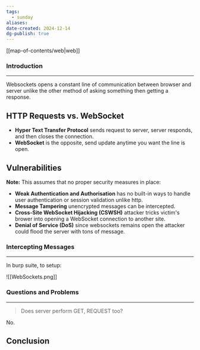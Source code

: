 ```yaml
---
tags:
  - sunday
aliases: 
date-created: 2024-12-14
dg-publish: true
---
```

[[map-of-contents/web|web]]
### Introduction 
---
Websockets opens a constant line of communication between browser and server unlike the other method of asking something then getting a response.
## HTTP Requests vs. WebSocket

- **Hyper Text Transfer Protocol** sends request to server, server responds, and then closes the connection.
- **WebSocket** is the opposite, send update anytime you want the line is open.
## Vulnerabilities

**Note:** This assumes that no proper security measures in place:

- **Weak Authentication and Authorisation** has no built-in ways to handle user authentication or session validation unlike http.
- **Message Tampering** unencrypted messages can be intercepted.
- **Cross-Site WebSocket Hijacking (CSWSH)** attacker tricks victim's brower into opening a WebSocket connection to another site.
- **Denial of Service (DoS)** since websockets remains open the attacker could flood the server with tons of message.
### Intercepting Messages
---
In burp suite, to setup:

![[WebSockets.png]]


### Questions and Problems
---
> Does server perform GET, REQUEST too?

No.


## Conclusion


